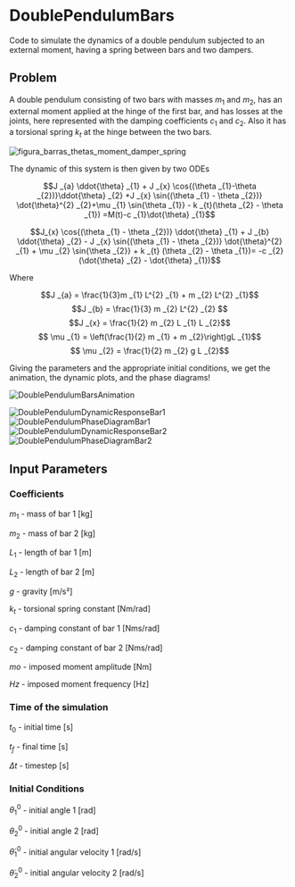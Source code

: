 # DoublePendulumBars
Code to simulate the dynamics of a double pendulum subjected to an external moment, having a spring between bars and two dampers. 

## Problem 

A double pendulum consisting of two bars with masses $m_{1}$ and $m_{2}$, has an external moment applied at the hinge of the first bar, and has losses at the joints, here represented with the damping coefficients $c_{1}$ and $c_{2}$. Also it has a torsional spring $k_{t}$ at the hinge between the two bars. 

![figura_barras_thetas_moment_damper_spring](https://github.com/user-attachments/assets/648a997d-b9a3-43ed-847e-91d5ce13d22e)

The dynamic of this system is then given by two ODEs

$$J _{a} \ddot{\theta} _{1} + J _{x} \cos{(\theta _{1}-\theta _{2})}\ddot{\theta} _{2} +J _{x} \sin{(\theta _{1} - \theta _{2})} \dot{\theta}^{2} _{2}+\mu _{1} \sin{\theta _{1}} - k _{t}(\theta _{2} - \theta _{1}) =M(t)-c _{1}\dot{\theta} _{1}$$

$$J_{x} \cos{(\theta _{1} - \theta _{2})} \ddot{\theta} _{1} + J _{b} \ddot{\theta} _{2} - J _{x}  \sin{(\theta _{1} - \theta _{2})} \dot{\theta}^{2} _{1} + \mu _{2} \sin{\theta _{2}} + k _{t} (\theta _{2} - \theta _{1})= -c _{2} (\dot{\theta} _{2} - \dot{\theta} _{1})$$

Where 

$$J _{a} = \frac{1}{3}m _{1} L^{2} _{1} + m _{2} L^{2} _{1}$$ 
$$J _{b} = \frac{1}{3} m _{2} L^{2} _{2} $$ 
$$J _{x} = \frac{1}{2} m _{2} L _{1} L _{2}$$
$$ \mu _{1} = \left(\frac{1}{2} m _{1} + m _{2}\right)gL _{1}$$
$$ \mu _{2} = \frac{1}{2} m _{2} g L _{2}$$

Giving the parameters and the appropriate initial conditions, we get the animation, the dynamic plots, and the phase diagrams!

![DoublePendulumBarsAnimation](https://github.com/user-attachments/assets/375e783c-92bd-4b3f-9ee7-4f85eb74efbe)


![DoublePendulumDynamicResponseBar1](https://github.com/user-attachments/assets/f55d0820-58f2-47e4-82f9-7691dfae79db)
![DoublePendulumPhaseDiagramBar1](https://github.com/user-attachments/assets/70c10730-8685-41be-813a-94711e143a2d)
![DoublePendulumDynamicResponseBar2](https://github.com/user-attachments/assets/834715eb-b894-4831-94d3-404245fb36bf)
![DoublePendulumPhaseDiagramBar2](https://github.com/user-attachments/assets/8efab99d-c12b-4a9e-9483-4ca2771df4a5)

## Input Parameters

### Coefficients

$m_{1}$ - mass of bar 1 [kg]

$m_{2}$ - mass of bar 2 [kg]

$L_{1}$ - length of bar 1 [m]

$L_{2}$ - length of bar 2 [m]

$g$ - gravity [m/s²]

$k_{t}$ - torsional spring constant [Nm/rad]

$c_{1}$ - damping constant of bar 1 [Nms/rad]

$c_{2}$ - damping constant of bar 2 [Nms/rad]

$mo$ - imposed moment amplitude [Nm]

$Hz$ - imposed moment frequency [Hz]

### Time of the simulation

$t_{0}$ - initial time [s]

$t_{f}$ - final time [s]

$\Delta t$ - timestep [s]

### Initial Conditions

$\theta_{1}^{0}$ - initial angle 1 [rad]

$\theta_{2}^{0}$ - initial angle 2 [rad]

$\dot{\theta}_{1}^{0}$ - initial angular velocity 1 [rad/s]

$\dot{\theta}_{2}^{0}$ - initial angular velocity 2 [rad/s]
